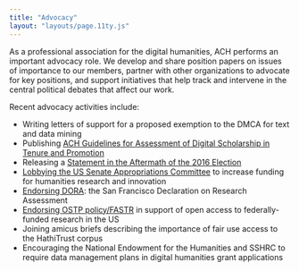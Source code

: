 ```yaml
---
title: "Advocacy"
layout: "layouts/page.11ty.js"
---
```


As a professional association for the digital humanities, ACH performs an important advocacy role. We develop and share position papers on issues of importance to our members, partner with other organizations to advocate for key positions, and support initiatives that help track and intervene in the central political debates that affect our work.

Recent advocacy activities include:

- Writing letters of support for a proposed exemption to the DMCA for text and data mining
- Publishing [ACH Guidelines for Assessment of Digital Scholarship in Tenure and Promotion](/news/2019/09/ach-guidelines-for-assessment-of-digital-scholarship-in-tenure-and-promotion/)
- Releasing a [Statement in the Aftermath of the 2016 Election](/news/2016/12/ach-statement-in-the-aftermath-of-the-2016-election/)
- [Lobbying the US Senate Appropriations Committee](/news/2014/04/ach-lobbies-for-increased-federal-funding) to increase funding for humanities research and innovation
- [Endorsing DORA](/news/2013/05/ach-endorses-san-francisco-declaration-research-assessment/): the San Francisco Declaration on Research Assessment
- [Endorsing OSTP policy/FASTR](/news/2013/02/ach-endorses-ostp-policyfastr/) in support of open access to federally-funded research in the US
- Joining amicus briefs describing the importance of fair use access to the HathiTrust corpus
- Encouraging the National Endowment for the Humanities and SSHRC to require data management plans in digital humanities grant applications
